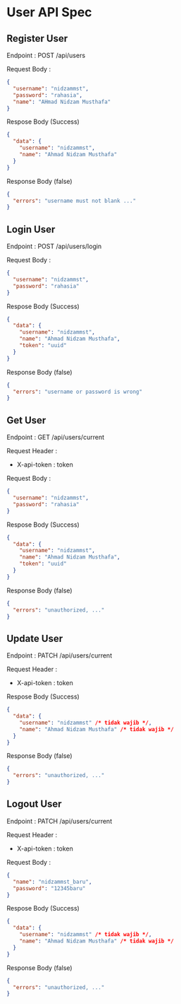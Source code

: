 # User API Spec

## Register User

Endpoint : POST /api/users

Request Body :

```json
{
  "username": "nidzammst",
  "password": "rahasia",
  "name": "AHmad Nidzam Musthafa"
}
```

Respose Body (Success)

```json
{
  "data": {
    "username": "nidzammst",
    "name": "Ahmad Nidzam Musthafa"
  }
}
```

Response Body (false)

```json
{
  "errors": "username must not blank ..."
}
```

## Login User

Endpoint : POST /api/users/login

Request Body :

```json
{
  "username": "nidzammst",
  "password": "rahasia"
}
```

Respose Body (Success)

```json
{
  "data": {
    "username": "nidzammst",
    "name": "Ahmad Nidzam Musthafa",
    "token": "uuid"
  }
}
```

Response Body (false)

```json
{
  "errors": "username or password is wrong"
}
```

## Get User

Endpoint : GET /api/users/current

Request Header :

- X-api-token : token

Request Body :

```json
{
  "username": "nidzammst",
  "password": "rahasia"
}
```

Respose Body (Success)

```json
{
  "data": {
    "username": "nidzammst",
    "name": "Ahmad Nidzam Musthafa",
    "token": "uuid"
  }
}
```

Response Body (false)

```json
{
  "errors": "unauthorized, ..."
}
```

## Update User

Endpoint : PATCH /api/users/current

Request Header :

- X-api-token : token

Respose Body (Success)

```json
{
  "data": {
    "username": "nidzammst" /* tidak wajib */,
    "name": "Ahmad Nidzam Musthafa" /* tidak wajib */
  }
}
```

Response Body (false)

```json
{
  "errors": "unauthorized, ..."
}
```

## Logout User

Endpoint : PATCH /api/users/current

Request Header :

- X-api-token : token

Request Body :

```json
{
  "name": "nidzammst_baru",
  "password": "12345baru"
}
```

Respose Body (Success)

```json
{
  "data": {
    "username": "nidzammst" /* tidak wajib */,
    "name": "Ahmad Nidzam Musthafa" /* tidak wajib */
  }
}
```

Response Body (false)

```json
{
  "errors": "unauthorized, ..."
}
```
